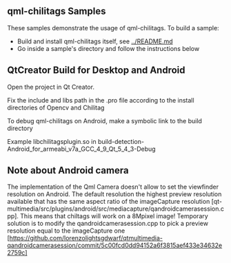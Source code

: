 qml-chilitags Samples
---------------------

These samples demonstrate the usage of qml-chilitags. To build a sample:

  - Build and install qml-chilitags itself, see [../README.md](../README.md)
  - Go inside a sample's directory and follow the instructions below

QtCreator Build for Desktop and Android
---------------------------------------

Open the project in Qt Creator.

Fix the include and libs path in the .pro file according to the install directories of Opencv and Chilitag

To debug qml-chilitags on Android, make a symbolic link to the build directory 

Example libchilitagsplugin.so in build-detection-Android_for_armeabi_v7a_GCC_4_9_Qt_5_4_3-Debug

Note about Android camera
-----------------------
The implementation of the Qml Camera doesn't allow to set the viewfinder resolution on Android. The default resolution the highest preview resolution available that has the same aspect ratio of the imageCapture resolution [qt-multimedia/src/plugins/android/src/mediacapture/qandroidcamerasession.cpp]. This means that chiltags will work on a 8Mpixel image! Temporary solution is to modify the 
qandroidcamerasession.cpp to pick a preview resolution equal to the imageCapture one [https://github.com/lorenzolightsgdwarf/qtmultimedia-qandroidcamerasession/commit/5c00fcd0dd94152a6f3815aef433e34632e2759c]